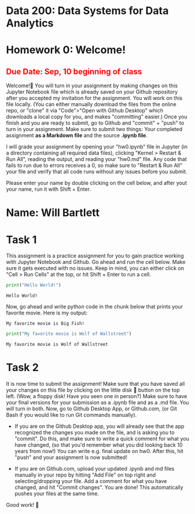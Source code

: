 # Data 200: Data Systems for Data Analytics


# Homework 0: Welcome!

<font color='red'>**Due Date:** Sep, 10 beginning of class </font>
---
Welcome!🎪 You will turn in your assignment by making changes on this Jupyter Notebook file which is already saved on your Github repository after you accepted my invitation for the assignment. You will work on this file locally. (You can either manually download the files from the online repo, or "clone" it via "Code">"Open with Github Desktop" which downloads a local copy for you, and makes "committing" easier.) Once you finish and you are ready to submit, go to Github and "commit" + "push" to turn in your assignment. Make sure to submit two things: Your completed assignment **as a Markdown file** and the source **.ipynb file**.

I will grade your assignment by opening your "hw0.ipynb" file in Jupyter (in a directory containing all required data files), clicking "Kernel > Restart & Run All", reading the output, and reading your "hw0.md" file. Any code that fails to run due to errors receives a 0, so make sure to "Restart & Run All" your file and verify that all code runs without any issues before you submit.

Please enter your name by double clicking on the cell below, and after yout your name, run it with Shift + Enter.


# Name: Will Bartlett

# Task 1

This assignment is a practice assignment for you to gain practice working with Jupyter Notebook and Github. Go ahead and run the cell below. Make sure it gets executed with no issues. Keep in mind, you can either click on "Cell > Run Cells" at the top, or hit Shift + Enter to run a cell.


```python
print("Hello World!")
```

    Hello World!


Now, go ahead and write python code in the chunk below that prints your favorite movie. Here is my output:

<code>My favorite movie is Big Fish!</code>


```python
print("My favorite movie is Wolf of Wallstreet")
```

    My favorite movie is Wolf of Wallstreet


# Task 2

It is now time to submit the assignment! Make sure that you have saved all your changes on this file by clicking on the little disk 💾 button on the top left. (Wow, a floppy disk! Have you seen one in person?) Make sure to have your final versions for your submission as a .ipynb file and as a .md file. You will turn in both. Now, go to Github Desktop App, or Github.com, (or Git Bash if you would like to run Git commands manually). 

* If you are on the Github Desktop app, you will already see that the app recognized the changes you made on the file, and is asking you to "commit". Do this, and make sure to write a quick comment for what you have changed, (so that you'd remember what you did looking back 10 years from now!) You can write e.g. final update on hw0. After this, hit "push" and your assignment is now submitted! 

* If you are on Github.com, upload your updated .ipynb and md files manually in your repo by hitting "Add File" on top right and selecting/dropping your file. Add a comment for what you have changed, and hit "Commit changes". You are done! This automatically pushes your files at the same time. 

Good work! 🏁

